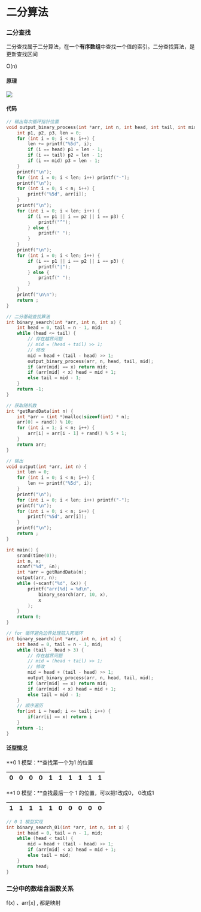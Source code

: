 # 二分算法

### 二分查找

二分查找属于二分算法，在一个**有序数组**中查找一个值的索引。二分查找算法，是更新查找区间

O(n)

#### 原理

![](\img\1.jpg)

#### 代码

```c++
// 输出每次循环指针位置
void output_binary_process(int *arr, int n, int head, int tail, int mid) {
    int p1, p2, p3, len = 0;
    for (int i = 0; i < n; i++) {
        len += printf("%5d", i);
        if (i == head) p1 = len - 1;
        if (i == tail) p2 = len - 1;
        if (i == mid) p3 = len - 1;
    }
    printf("\n");
    for (int i = 0; i < len; i++) printf("-");
    printf("\n");
    for (int i = 0; i < n; i++) {
        printf("%5d", arr[i]);
    }
    printf("\n");
    for (int i = 0; i < len; i++) {
        if (i == p1 || i == p2 || i == p3) {
            printf("^");
        } else {
            printf(" ");
        }
    }
    printf("\n");
    for (int i = 0; i < len; i++) {
        if (i == p1 || i == p2 || i == p3) {
            printf("|");
        } else {
            printf(" ");
        }
    }
    printf("\n\n");
    return ;
}

// 二分基础查找算法
int binary_search(int *arr, int n, int x) {
    int head = 0, tail = n - 1, mid;
    while (head <= tail) {
        // 存在越界问题
        // mid = (head + tail) >> 1;
        // 修改
        mid = head + (tail - head) >> 1;
        output_binary_process(arr, n, head, tail, mid);
        if (arr[mid] == x) return mid;
        if (arr[mid] < x) head = mid + 1;
        else tail = mid - 1;
    }
    return -1;
}

// 获取随机数
int *getRandData(int n) {
    int *arr = (int *)malloc(sizeof(int) * n);
    arr[0] = rand() % 10;
    for (int i = 1; i < n; i++) {
        arr[i] = arr[i - 1] + rand() % 5 + 1;
    }
    return arr;
}

// 输出
void output(int *arr, int n) {
    int len = 0;
    for (int i = 0; i < n; i++) {
        len += printf("%5d", i);
    }
    printf("\n");
    for (int i = 0; i < len; i++) printf("-");
    printf("\n");
    for (int i = 0; i < n; i++) {
        printf("%5d", arr[i]);
    }
    printf("\n");
    return ;
}

int main() {
    srand(time(0));
    int n, x;
    scanf("%d", &n);
    int *arr = getRandData(n);
    output(arr, n);
    while (~scanf("%d", &x)) {
        printf("arr[%d] = %d\n", 
            binary_search(arr, 10, x),
            x
        );
    }
    return 0;
}
```

``` c++
// for 循环避免边界处理陷入死循环
int binary_search(int *arr, int n, int x) {
    int head = 0, tail = n - 1, mid;
    while (tail - head > 3) {
        // 存在越界问题
        // mid = (head + tail) >> 1;
        // 修改
        mid = head + (tail - head) >> 1;
        output_binary_process(arr, n, head, tail, mid);
        if (arr[mid] == x) return mid;
        if (arr[mid] < x) head = mid + 1;
        else tail = mid - 1;
    }
    // 顺序遍历
    for(int i = head; i <= tail; i++) {
        if(arr[i] == x) return i
    }
    return -1;
}
```



#### 泛型情况

**0 1 模型：**查找第一个为1 的位置

| 0    | 0    | 0    | 0    | 1    | 1    | 1    | 1    | 1    | 1    |
| ---- | ---- | ---- | ---- | ---- | ---- | ---- | ---- | ---- | ---- |

**1 0 模型：**查找最后一个 1 的位置，可以把1改成0， 0改成1

| 1    | 1    | 1    | 1    | 1    | 0    | 0    | 0    | 0    | 0    |
| ---- | ---- | ---- | ---- | ---- | ---- | ---- | ---- | ---- | ---- |

```c++
// 0 1 模型实现
int binary_search_01(int *arr, int n, int x) {
    int head = 0, tail = n - 1, mid;
    while (head < tail) {
        mid = head + (tail - head) >> 1;
        if (arr[mid] < x) head = mid + 1;
        else tail = mid;
    }
    return head;
}
```



### 二分中的数组含函数关系

f(x) 、arr[x] , 都是映射